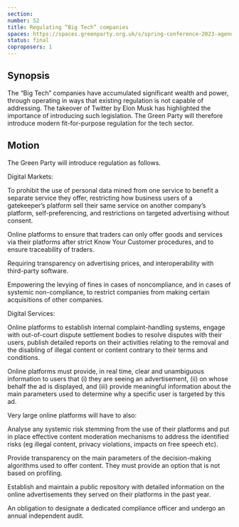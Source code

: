 ```yaml
---
section:
number: 52
title: Regulating “Big Tech” companies
spaces: https://spaces.greenparty.org.uk/s/spring-conference-2023-agenda-forum/?contentId=119613
status: final
coproposers: 1
---
```

## Synopsis
The “Big Tech” companies have accumulated significant wealth and power, through operating in ways that existing regulation is not capable of addressing. The takeover of Twitter by Elon Musk has highlighted the importance of introducing such legislation. The Green Party will therefore introduce modern fit-for-purpose regulation for the tech sector.

## Motion
The Green Party will introduce regulation as follows.

Digital Markets:

To prohibit the use of personal data mined from one service to benefit a separate service they offer, restricting how business users of a gatekeeper’s platform sell their same service on another company’s platform, self-preferencing, and restrictions on targeted advertising without consent.

Online platforms to ensure that traders can only offer goods and services via their platforms after strict Know Your Customer procedures, and to ensure traceability of traders.

Requiring transparency on advertising prices, and interoperability with third-party software.

Empowering the levying of fines in cases of noncompliance, and in cases of systemic non-compliance, to restrict companies from making certain acquisitions of other companies.

Digital Services:

Online platforms to establish internal complaint-handling systems, engage with out-of-court dispute settlement bodies to resolve disputes with their users, publish detailed reports on their activities relating to the removal and the disabling of illegal content or content contrary to their terms and conditions.

Online platforms must provide, in real time, clear and unambiguous information to users that (i) they are seeing an advertisement, (ii) on whose behalf the ad is displayed, and (iii) provide meaningful information about the main parameters used to determine why a specific user is targeted by this ad.

Very large online platforms will have to also:

Analyse any systemic risk stemming from the use of their platforms and put in place effective content moderation mechanisms to address the identified risks (eg illegal content, privacy violations, impacts on free speech etc).

Provide transparency on the main parameters of the decision-making algorithms used to offer content. They must provide an option that is not based on profiling.

Establish and maintain a public repository with detailed information on the online advertisements they served on their platforms in the past year.

An obligation to designate a dedicated compliance officer and undergo an annual independent audit.
